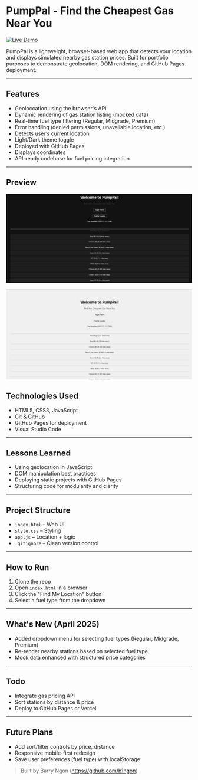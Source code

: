 # PumpPal - Find the Cheapest Gas Near You

[![Live Demo](https://img.shields.io/badge/Live-Demo-blue?style=for-the-badge&logo=github)](https://b1ngon.github.io/PumpPal/)

PumpPal is a lightweight, browser-based web app that detects your location and displays simulated nearby gas station prices. Built for portfolio purposes to demonstrate geolocation, DOM rendering, and GitHub Pages deployment.

---

## Features
- Geoloccation using the browser's API
- Dynamic rendering of gas station listing (mocked data)
- Real-time fuel type filtering (Regular, Midgrade, Premium)
- Error handling (denied permissions, unavailable location, etc.)
- Detects user’s current location
- Light/Dark theme toggle
- Deployed with GitHub Pages
- Displays coordinates
- API-ready codebase for fuel pricing integration

---

## Preview
![PumpPal Screenshot](assets/screenshot-dark.png)

![PumpPal Screenshot](assets/screenshot-light.png)

## Technologies Used 
- HTML5, CSS3, JavaScript
- Git & GitHub
- GitHub Pages for deployment
- Visual Studio Code

---

## Lessons Learned
- Using geolocation in JavaScript
- DOM manipulation best practices
- Deploying static projects with GitHub Pages
- Structuring code for modularity and clarity

---

## Project Structure
- `index.html` – Web UI
- `style.css` – Styling
- `app.js` – Location + logic
- `.gitignore` – Clean version control

---

## How to Run
1. Clone the repo
2. Open `index.html` in a browser
3. Click the "Find My Location" button
4. Select a fuel type from the dropdown

---

## What's New (April 2025)
- Added dropdown menu for selecting fuel types (Regular, Midgrade, Premium)
- Re-render nearby stations based on selected fuel type
- Mock data enhanced with structured price categories

---

## Todo
- Integrate gas pricing API
- Sort stations by distance & price
- Deploy to GitHub Pages or Vercel

---

## Future Plans
- Add sort/filter controls by price, distance
- Responsive mobile-first redesign
- Save user preferences (fuel type) with localStorage

> Built by Barry Ngon (https://github.com/b1ngon)
